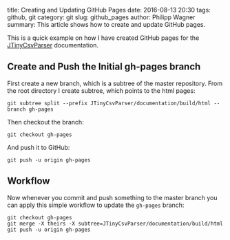 ﻿title: Creating and Updating GitHub Pages
date: 2016-08-13 20:30
tags: github, git
category: git
slug: github_pages
author: Philipp Wagner
summary: This article shows how to create and update GitHub pages.

This is a quick example on how I have created GitHub pages for the [JTinyCsvParser] documentation.

## Create and Push the Initial gh-pages branch ##

First create a new branch, which is a subtree of the master repository. From the root directory I create 
subtree, which points to the html pages:

```
git subtree split --prefix JTinyCsvParser/documentation/build/html --branch gh-pages
```

Then checkout the branch:

```
git checkout gh-pages
```

And push it to GitHub:

```
git push -u origin gh-pages
```

## Workflow ##

Now whenever you commit and push something to the master branch you can apply this simple workflow to update the ``gh-pages`` branch:

```
git checkout gh-pages
git merge -X theirs -X subtree=JTinyCsvParser/documentation/build/html
git push -u origin gh-pages
```

[JTinyCsvParser]: https://github.com/bytefish/JTinyCsvParser